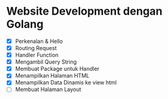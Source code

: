 # Website Development dengan Golang

- [x] Perkenalan & Hello
- [x] Routing Request
- [x] Handler Function
- [x] Mengambil Query String
- [x] Membuat Package untuk Handler
- [x] Menampilkan Halaman HTML
- [x] Menampilkan Data Dinamis ke view html
- [ ] Membuat Halaman Layout

